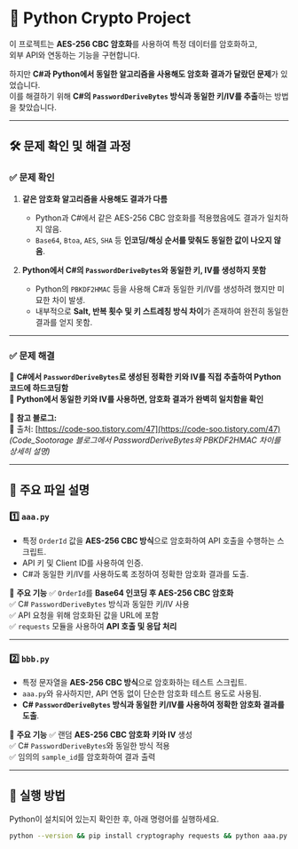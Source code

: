 # 🔐 Python Crypto Project

이 프로젝트는 **AES-256 CBC 암호화**를 사용하여 특정 데이터를 암호화하고,  
외부 API와 연동하는 기능을 구현합니다.

하지만 **C#과 Python에서 동일한 알고리즘을 사용해도 암호화 결과가 달랐던 문제**가 있었습니다.  
이를 해결하기 위해 **C#의 `PasswordDeriveBytes` 방식과 동일한 키/IV를 추출**하는 방법을 찾았습니다.

---

## 🛠 **문제 확인 및 해결 과정**

### ✅ **문제 확인**
1. **같은 암호화 알고리즘을 사용해도 결과가 다름**  
   - Python과 C#에서 같은 AES-256 CBC 암호화를 적용했음에도 결과가 일치하지 않음.  
   - `Base64`, `Btoa`, `AES`, `SHA` 등 **인코딩/해싱 순서를 맞춰도 동일한 값이 나오지 않음**.  

2. **Python에서 C#의 `PasswordDeriveBytes`와 동일한 키, IV를 생성하지 못함**  
   - Python의 `PBKDF2HMAC` 등을 사용해 C#과 동일한 키/IV를 생성하려 했지만 미묘한 차이 발생.
   - 내부적으로 **Salt, 반복 횟수 및 키 스트레칭 방식 차이**가 존재하여 완전히 동일한 결과를 얻지 못함.

---

### ✅ **문제 해결**
🔹 **C#에서 `PasswordDeriveBytes`로 생성된 정확한 키와 IV를 직접 추출하여 Python 코드에 하드코딩함**  
🔹 **Python에서 동일한 키와 IV를 사용하면, 암호화 결과가 완벽히 일치함을 확인**  

📌 **참고 블로그:**  
🔗 출처: [https://code-soo.tistory.com/47](https://code-soo.tistory.com/47)  
_(Code_Sootorage 블로그에서 PasswordDeriveBytes와 PBKDF2HMAC 차이를 상세히 설명)_

---

## 📌 주요 파일 설명

### **1️⃣ `aaa.py`**
- 특정 `OrderId` 값을 **AES-256 CBC 방식**으로 암호화하여 API 호출을 수행하는 스크립트.
- API 키 및 Client ID를 사용하여 인증.
- C#과 동일한 키/IV를 사용하도록 조정하여 정확한 암호화 결과를 도출.

🔹 **주요 기능**
✅ `OrderId`를 **Base64 인코딩 후 AES-256 CBC 암호화**  
✅ C# `PasswordDeriveBytes` 방식과 동일한 키/IV 사용  
✅ API 요청을 위해 암호화된 값을 URL에 포함  
✅ `requests` 모듈을 사용하여 **API 호출 및 응답 처리**

---

### **2️⃣ `bbb.py`**
- 특정 문자열을 **AES-256 CBC 방식**으로 암호화하는 테스트 스크립트.
- `aaa.py`와 유사하지만, API 연동 없이 단순한 암호화 테스트 용도로 사용됨.
- **C# `PasswordDeriveBytes` 방식과 동일한 키/IV를 사용하여 정확한 암호화 결과를 도출**.

🔹 **주요 기능**
✅ 랜덤 **AES-256 CBC 암호화 키와 IV** 생성  
✅ C# `PasswordDeriveBytes`와 동일한 방식 적용  
✅ 임의의 `sample_id`를 암호화하여 결과 출력  

---

## 🚀 실행 방법

Python이 설치되어 있는지 확인한 후, 아래 명령어를 실행하세요.

```sh
python --version && pip install cryptography requests && python aaa.py && python bbb.py
